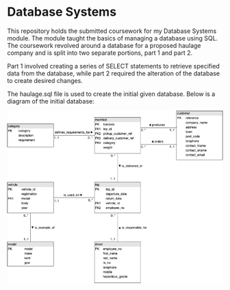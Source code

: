 # Database Systems

This repository holds the submitted coursework for my Database Systems module. The module taught the basics of managing a database using SQL.
The coursework revolved around a database for a proposed haulage company and is split into two separate portions, part 1 and part 2. 

Part 1 involved creating a series of SELECT statements to retrieve specified data from the database, while part 2 required the alteration of the database to create desired changes.

The haulage.sql file is used to create the initial given database. Below is a diagram of the initial database:

![](/img/database.png)
